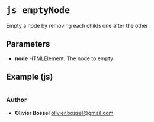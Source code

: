 


<!-- @namespace    sugar.js.dom -->
<!-- @name    emptyNode -->

# ```js emptyNode ```


Empty a node by removing each childs one after the other

## Parameters

- **node**  HTMLElement: The node to empty



## Example (js)

```js

```


### Author
- **Olivier Bossel** <a href="mailto:olivier.bossel@gmail.com">olivier.bossel@gmail.com</a> 




